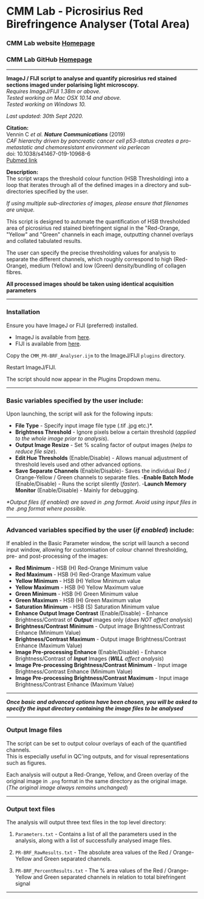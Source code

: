# **CMM Lab - Picrosirius Red Birefringence Analyser (Total Area)**
### CMM Lab website [Homepage](http://matrixandmetastasis.com)
### CMM Lab GitHub [Homepage](http://www.github.com/tcox-lab)
---
**ImageJ / FIJI script to analyse and quantify picrosirius red stained sections imaged under polarising light microscopy.**  
_Requires ImageJ/FIJI 1.38m or above._  
_Tested working on Mac OSX 10.14 and above._  
_Tested working on Windows 10._

_Last updated: 30th Sept 2020._

**Citation:**  
Vennin C _et al. **Nature Communications**_ (2019)  
_CAF hierarchy driven by pancreatic cancer cell p53-status creates a pro-metastatic and chemoresistant environment via perlecan_  
doi: 10.1038/s41467-019-10968-6   
[Pubmed link](https://pubmed.ncbi.nlm.nih.gov/31406163/)

**Description:**  
The script wraps the threshold colour function (HSB Thresholding) into a loop that iterates through all of the defined images in a directory and sub-directories specified by the user.

_If using multiple sub-directories of images, please ensure that filenames are unique._

This script is designed to automate the quantification of HSB thresholded area of picrosirius red stained birefringent signal in the "Red-Orange, "Yellow" and "Green" channels in each image, outputting channel overlays and collated tabulated results.

The user can specify the precise thresholding values for analysis to separate the different channels, which roughly correspond to high (Red-Orange), medium (Yellow) and low (Green) density/bundling of collagen fibres.

**All processed images should be taken using identical acquisition parameters**

---
### Installation

Ensure you have ImageJ or FIJI (preferred) installed.
- ImageJ is available from [here](https://github.com/imagej/imagej).
- FIJI is available from [here](https://github.com/fiji/fiji).

Copy the `CMM_PR-BRF_Analyser.ijm` to the ImageJ/FIJI `plugins` directory.  

Restart ImageJ/FIJI.

The script should now appear in the Plugins Dropdown menu.

---
### Basic variables specified by the user include:

Upon launching, the script will ask for the following inputs:

- **File Type** - Specify input image file type (.tif .jpg etc.)*.
- **Brightness Threshold** - Ignore pixels below a certain threshold (_applied to the whole image prior to analysis_).
- **Output Image Resize** - Set % scaling factor of output images (_helps to reduce file size_).
- **Edit Hue Thresholds** (Enable/Disable) - Allows manual adjustment of threshold levels used and other advanced options.
- **Save Separate Channels** (Enable/Disable)- Saves the individual Red / Orange-Yellow / Green channels to separate files.
-**Enable Batch Mode** (Enable/Disable) - Runs the script silently (_faster_).
-**Launch Memory Monitor** (Enable/Disable) - Mainly for debugging.

_*Output files (if enabled) are saved in .png format. Avoid using input files in the .png format where possible._

---
### Advanced variables specified by the user (_if enabled_) include:
If enabled in the Basic Parameter window, the script will launch a second input window, allowing for customisation of colour channel thresholding, pre- and post-processing of the images:

- **Red Minimum** - HSB (H) Red-Orange Minimum value
- **Red Maximum** - HSB (H) Red-Orange Maximum value
- **Yellow Minimum** - HSB (H) Yellow Minimum value
- **Yellow Maximum** - HSB (H) Yellow Maximum value
- **Green Minimum** - HSB (H) Green Minimum value
- **Green Maximum** - HSB (H) Green Maximum value
- **Saturation Minimum** - HSB (S) Saturation Minimum value
- **Enhance Output Image Contrast** (Enable/Disable) - Enhance Brightness/Contrast of **_Output_** images only (_does NOT affect analysis_)
- **Brightness/Contrast Minimum** - Output image Brightness/Contrast Enhance (Minimum Value)
- **Brightness/Contrast Maximum** - Output image Brightness/Contrast Enhance (Maximum Value)
- **Image Pre-processing Enhance** (Enable/Disable) - Enhance Brightness/Contrast of **_Input_** Images (_**WILL** affect analysis_)
- **Image Pre-processing Brightness/Contrast Minimum** - Input image Brightness/Contrast Enhance (Minimum Value)
- **Image Pre-processing Brightness/Contrast Maximum** - Input image Brightness/Contrast Enhance (Maximum Value)

---
_**Once basic and advanced options have been chosen, you will be asked to specify the input directory containing the image files to be analysed**_

---
### Output Image files
The script can be set to output colour overlays of each of the quantified channels.  
This is especially useful in QC'ing outputs, and for visual representations such as figures.  

Each analysis will output a Red-Orange, Yellow, and Green overlay of the original image in `.png` format in the same directory as the original image.  
(_The original image always remains unchanged_)

---
### Output text files

The analysis will output three text files in the top level directory:  

1. `Parameters.txt` - Contains a list of all the parameters used in the analysis, along with a list of successfully analysed image files.  

2. `PR-BRF_RawResults.txt` - The absolute area values of the Red / Orange-Yellow and Green separated channels.

3. `PR-BRF_PercentResults.txt` - The % area values of the Red / Orange-Yellow and Green separated channels in relation to total birefringent signal

---
